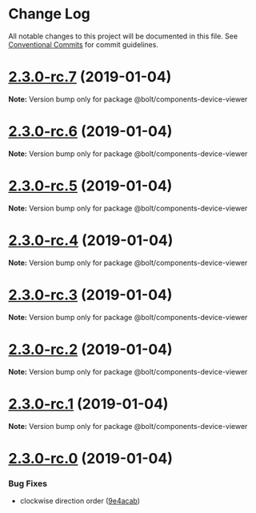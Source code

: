 # Change Log

All notable changes to this project will be documented in this file.
See [Conventional Commits](https://conventionalcommits.org) for commit guidelines.

# [2.3.0-rc.7](https://github.com/bolt-design-system/bolt/tree/master/packages/components/bolt-device-viewer/compare/v2.3.0-rc.6...v2.3.0-rc.7) (2019-01-04)

**Note:** Version bump only for package @bolt/components-device-viewer





# [2.3.0-rc.6](https://github.com/bolt-design-system/bolt/tree/master/packages/components/bolt-device-viewer/compare/v2.3.0-rc.5...v2.3.0-rc.6) (2019-01-04)

**Note:** Version bump only for package @bolt/components-device-viewer





# [2.3.0-rc.5](https://github.com/bolt-design-system/bolt/tree/master/packages/components/bolt-device-viewer/compare/v2.3.0-rc.4...v2.3.0-rc.5) (2019-01-04)

**Note:** Version bump only for package @bolt/components-device-viewer





# [2.3.0-rc.4](https://github.com/bolt-design-system/bolt/tree/master/packages/components/bolt-device-viewer/compare/v2.3.0-rc.3...v2.3.0-rc.4) (2019-01-04)

**Note:** Version bump only for package @bolt/components-device-viewer





# [2.3.0-rc.3](https://github.com/bolt-design-system/bolt/tree/master/packages/components/bolt-device-viewer/compare/v2.3.0-rc.2...v2.3.0-rc.3) (2019-01-04)

**Note:** Version bump only for package @bolt/components-device-viewer





# [2.3.0-rc.2](https://github.com/bolt-design-system/bolt/tree/master/packages/components/bolt-device-viewer/compare/v2.3.0-rc.1...v2.3.0-rc.2) (2019-01-04)

**Note:** Version bump only for package @bolt/components-device-viewer





# [2.3.0-rc.1](https://github.com/bolt-design-system/bolt/tree/master/packages/components/bolt-device-viewer/compare/vv2.3.0-rc.0...v2.3.0-rc.1) (2019-01-04)

**Note:** Version bump only for package @bolt/components-device-viewer





# [2.3.0-rc.0](https://github.com/bolt-design-system/bolt/tree/master/packages/components/bolt-device-viewer/compare/v2.2.1...v2.3.0-rc.0) (2019-01-04)


### Bug Fixes

* clockwise direction order ([9e4acab](https://github.com/bolt-design-system/bolt/tree/master/packages/components/bolt-device-viewer/commit/9e4acab))
